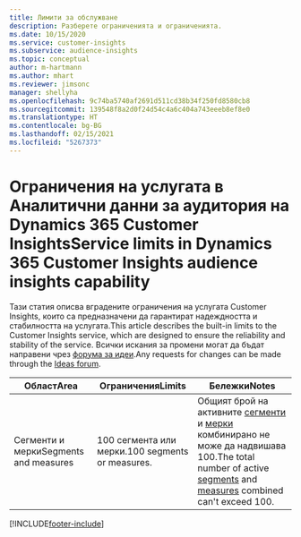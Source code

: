 ```yaml
---
title: Лимити за обслужване
description: Разберете ограниченията и ограниченията.
ms.date: 10/15/2020
ms.service: customer-insights
ms.subservice: audience-insights
ms.topic: conceptual
author: m-hartmann
ms.author: mhart
ms.reviewer: jimsonc
manager: shellyha
ms.openlocfilehash: 9c74ba5740af2691d511cd38b34f250fd8580cb8
ms.sourcegitcommit: 139548f8a2d0f24d54c4a6c404a743eeeb8ef8e0
ms.translationtype: HT
ms.contentlocale: bg-BG
ms.lasthandoff: 02/15/2021
ms.locfileid: "5267373"
---
```

# <a name="service-limits-in-dynamics-365-customer-insights-audience-insights-capability"></a><span data-ttu-id="1f5da-103">Ограничения на услугата в Аналитични данни за аудитория на Dynamics 365 Customer Insights</span><span class="sxs-lookup"><span data-stu-id="1f5da-103">Service limits in Dynamics 365 Customer Insights audience insights capability</span></span>

<span data-ttu-id="1f5da-104">Тази статия описва вградените ограничения на услугата Customer Insights, които са предназначени да гарантират надеждността и стабилността на услугата.</span><span class="sxs-lookup"><span data-stu-id="1f5da-104">This article describes the built-in limits to the Customer Insights service, which are designed to ensure the reliability and stability of the service.</span></span> <span data-ttu-id="1f5da-105">Всички искания за промени могат да бъдат направени чрез [форума за идеи](https://go.microsoft.com/fwlink/?linkid=2074172).</span><span class="sxs-lookup"><span data-stu-id="1f5da-105">Any requests for changes can be made through the [Ideas forum](https://go.microsoft.com/fwlink/?linkid=2074172).</span></span> 
 
| <span data-ttu-id="1f5da-106">Област</span><span class="sxs-lookup"><span data-stu-id="1f5da-106">Area</span></span>  | <span data-ttu-id="1f5da-107">Ограничения</span><span class="sxs-lookup"><span data-stu-id="1f5da-107">Limits</span></span>  | <span data-ttu-id="1f5da-108">Бележки</span><span class="sxs-lookup"><span data-stu-id="1f5da-108">Notes</span></span> |
|-------------|---------------------------------------------------------------------|---------------------------------------------------------------------|
| <span data-ttu-id="1f5da-109">Сегменти и мерки</span><span class="sxs-lookup"><span data-stu-id="1f5da-109">Segments and measures</span></span> | <span data-ttu-id="1f5da-110">100 сегмента или мерки.</span><span class="sxs-lookup"><span data-stu-id="1f5da-110">100 segments or measures.</span></span> | <span data-ttu-id="1f5da-111">Общият брой на активните [сегменти](segments.md) и [мерки](measures.md) комбинирано не може да надвишава 100.</span><span class="sxs-lookup"><span data-stu-id="1f5da-111">The total number of active [segments](segments.md) and [measures](measures.md) combined can't exceed 100.</span></span>  |


[!INCLUDE[footer-include](../includes/footer-banner.md)]